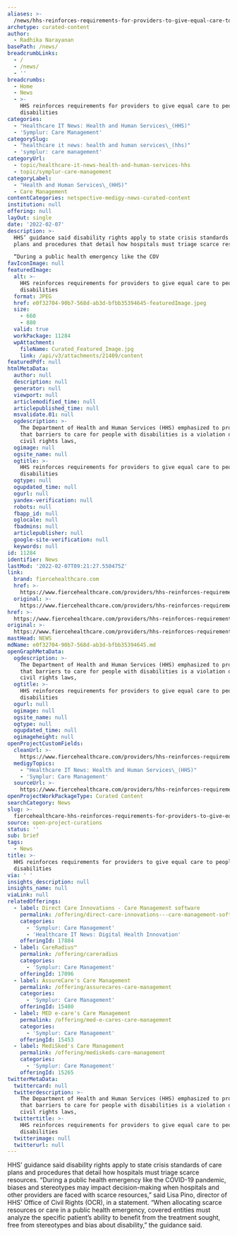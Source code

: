```yaml
---
aliases: >-
  /news/hhs-reinforces-requirements-for-providers-to-give-equal-care-to-people-with-disabilities
archetype: curated-content
author:
  - Radhika Narayanan
basePath: /news/
breadcrumbLinks:
  - /
  - /news/
  - ''
breadcrumbs:
  - Home
  - News
  - >-
    HHS reinforces requirements for providers to give equal care to people with
    disabilities
categories:
  - "Healthcare IT News: Health and Human Services\_(HHS)"
  - 'Symplur: Care Management'
categorySlug:
  - "healthcare it news: health and human services\_(hhs)"
  - 'symplur: care management'
categoryUrl:
  - topic/healthcare-it-news-health-and-human-services-hhs
  - topic/symplur-care-management
categoryLabel:
  - "Health and Human Services\_(HHS)"
  - Care Management
contentCategories: netspective-medigy-news-curated-content
institution: null
offering: null
layOut: single
date: '2022-02-07'
description: >-
  HHS’ guidance said disability rights apply to state crisis standards of care
  plans and procedures that detail how hospitals must triage scarce resources.

  “During a public health emergency like the COV
favIconImage: null
featuredImage:
  alt: >-
    HHS reinforces requirements for providers to give equal care to people with
    disabilities
  format: JPEG
  href: e0f32704-90b7-568d-ab3d-bfbb35394645-featuredImage.jpeg
  size:
    - 660
    - 880
  valid: true
  workPackage: 11284
  wpAttachment:
    fileName: Curated_Featured_Image.jpg
    link: /api/v3/attachments/21409/content
featuredPdf: null
htmlMetaData:
  author: null
  description: null
  generator: null
  viewport: null
  articlemodified_time: null
  articlepublished_time: null
  msvalidate.01: null
  ogdescription: >-
    The Department of Health and Human Services (HHS) emphasized to providers
    that barriers to care for people with disabilities is a violation of federal
    civil rights laws,
  ogimage: null
  ogsite_name: null
  ogtitle: >-
    HHS reinforces requirements for providers to give equal care to people with
    disabilities
  ogtype: null
  ogupdated_time: null
  ogurl: null
  yandex-verification: null
  robots: null
  fbapp_id: null
  oglocale: null
  fbadmins: null
  articlepublisher: null
  google-site-verification: null
  keywords: null
id: 11284
identifier: News
lastMod: '2022-02-07T09:21:27.550475Z'
link:
  brand: fiercehealthcare.com
  href: >-
    https://www.fiercehealthcare.com/providers/hhs-reinforces-requirements-providers-give-equal-care-people-disabilities
  original: >-
    https://www.fiercehealthcare.com/providers/hhs-reinforces-requirements-providers-give-equal-care-people-disabilities
href: >-
  https://www.fiercehealthcare.com/providers/hhs-reinforces-requirements-providers-give-equal-care-people-disabilities
original: >-
  https://www.fiercehealthcare.com/providers/hhs-reinforces-requirements-providers-give-equal-care-people-disabilities
mastHead: NEWS
mdName: e0f32704-90b7-568d-ab3d-bfbb35394645.md
openGraphMetaData:
  ogdescription: >-
    The Department of Health and Human Services (HHS) emphasized to providers
    that barriers to care for people with disabilities is a violation of federal
    civil rights laws,
  ogtitle: >-
    HHS reinforces requirements for providers to give equal care to people with
    disabilities
  ogurl: null
  ogimage: null
  ogsite_name: null
  ogtype: null
  ogupdated_time: null
  ogimageheight: null
openProjectCustomFields:
  cleanUrl: >-
    https://www.fiercehealthcare.com/providers/hhs-reinforces-requirements-providers-give-equal-care-people-disabilities
  medigyTopics:
    - "Healthcare IT News: Health and Human Services\_(HHS)"
    - 'Symplur: Care Management'
  sourceUrl: >-
    https://www.fiercehealthcare.com/providers/hhs-reinforces-requirements-providers-give-equal-care-people-disabilities
openProjectWorkPackageType: Curated Content
searchCategory: News
slug: >-
  fiercehealthcare-hhs-reinforces-requirements-for-providers-to-give-equal-care-to-people-with-disabilities
source: open-project-curations
status: ''
sub: brief
tags:
  - News
title: >-
  HHS reinforces requirements for providers to give equal care to people with
  disabilities
via: ' '
insights_description: null
insights_name: null
viaLink: null
relatedOfferings:
  - label: Direct Care Innovations - Care Management software
    permalink: /offering/direct-care-innovations---care-management-software
    categories:
      - 'Symplur: Care Management'
      - 'Healthcare IT News: Digital Health Innovation'
    offeringId: 17884
  - label: CareRadius™
    permalink: /offering/careradius
    categories:
      - 'Symplur: Care Management'
    offeringId: 17096
  - label: AssureCare's Care Management
    permalink: /offering/assurecares-care-management
    categories:
      - 'Symplur: Care Management'
    offeringId: 15480
  - label: MED e-care's Care Management
    permalink: /offering/med-e-cares-care-management
    categories:
      - 'Symplur: Care Management'
    offeringId: 15453
  - label: MediSked's Care Management
    permalink: /offering/mediskeds-care-management
    categories:
      - 'Symplur: Care Management'
    offeringId: 15265
twitterMetaData:
  twittercard: null
  twitterdescription: >-
    The Department of Health and Human Services (HHS) emphasized to providers
    that barriers to care for people with disabilities is a violation of federal
    civil rights laws,
  twittertitle: >-
    HHS reinforces requirements for providers to give equal care to people with
    disabilities
  twitterimage: null
  twitterurl: null
---
```

<p>HHS’ guidance said disability rights apply to state crisis standards of care plans and procedures that detail how hospitals must triage scarce resources.
“During a public health emergency like the COVID-19 pandemic, biases and stereotypes may impact decision-making when hospitals and other providers are faced with scarce resources,” said Lisa Pino, director of HHS’ Office of Civil Rights (OCR), in a statement.
“When allocating scarce resources or care in a public health emergency, covered entities must analyze the specific patient’s ability to benefit from the treatment sought, free from stereotypes and bias about disability,” the guidance said.</p>